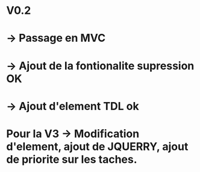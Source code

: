 # V0.2
# -> Passage en MVC
# -> Ajout de la fontionalite supression OK
# -> Ajout d'element TDL ok
# Pour la V3 -> Modification d'element, ajout de JQUERRY, ajout de priorite sur les taches.